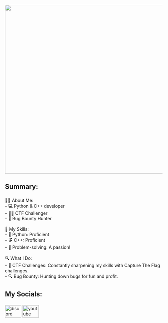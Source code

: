 <div align="center">
  <img  height="540" width:"760px" src="https://github.com/ch13fu/ch13fu/assets/153553558/e86fab7f-aea4-4f73-bb9d-3190c8908b80"  />
</div>

###

###

<h2 align="left">Summary:</h2>

###

<p align="left">👨‍💻 About Me:<br>- 💻 Python & C++ developer<br>- 🕵️‍♂️ CTF Challenger<br>- 🐛 Bug Bounty Hunter<br><br>🚀 My Skills:<br>- 🐍 Python: Proficient<br>- 🗜️ C++: Proficient<br>- 🧠 Problem-solving: A passion!<br><br>🔍 What I Do:<br>- 🧩 CTF Challenges: Constantly sharpening my skills with Capture The Flag challenges.<br>- 🔍 Bug Bounty: Hunting down bugs for fun and profit.</p>

###

<h2 align="left">My Socials:</h2>

###

<div align="left">
  <img src="https://raw.githubusercontent.com/maurodesouza/profile-readme-generator/master/src/assets/icons/social/discord/default.svg" width="52" height="40" alt="discord logo"  />
  <a href="https://www.youtube.com/@c3rypt011" target="_blank">
    <img src="https://raw.githubusercontent.com/maurodesouza/profile-readme-generator/master/src/assets/icons/social/youtube/default.svg" width="52" height="40" alt="youtube logo"  />
  </a>
</div>

###
